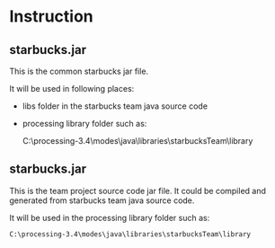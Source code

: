 # Instruction

## starbucks.jar 

This is the common starbucks jar file.

It will be used in following places: 

- libs folder in the starbucks team java source code
- processing library folder such as:

    C:\processing-3.4\modes\java\libraries\starbucksTeam\library

## starbucks.jar 

This is the team project source code jar file. It could be compiled and generated from starbucks team java source code.

It will be used in the processing library folder such as:

    C:\processing-3.4\modes\java\libraries\starbucksTeam\library
    
    
